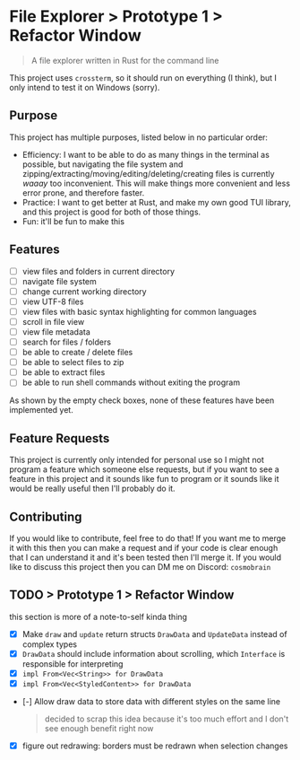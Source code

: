 # File Explorer > Prototype 1 > Refactor Window
> A file explorer written in Rust for the command line

This project uses `crossterm`, so it should run on everything (I think), but I only intend
to test it on Windows (sorry).

## Purpose
This project has multiple purposes, listed below in no particular order:
- Efficiency: I want to be able to do as many things in the terminal as possible, but
  navigating the file system and zipping/extracting/moving/editing/deleting/creating files
  is currently *waaay* too inconvenient. This will make things more convenient and less
  error prone, and therefore faster.
- Practice: I want to get better at Rust, and make my own good TUI library, and this
  project is good for both of those things.
- Fun: it'll be fun to make this

## Features
- [ ] view files and folders in current directory
- [ ] navigate file system
- [ ] change current working directory
- [ ] view UTF-8 files
- [ ] view files with basic syntax highlighting for common languages
- [ ] scroll in file view
- [ ] view file metadata
- [ ] search for files / folders
- [ ] be able to create / delete files
- [ ] be able to select files to zip
- [ ] be able to extract files
- [ ] be able to run shell commands without exiting the program

As shown by the empty check boxes, none of these features have been implemented yet.

## Feature Requests
This project is currently only intended for personal use so I might not program a feature
which someone else requests, but if you want to see a feature in this project and it sounds
like fun to program or it sounds like it would be really useful then I'll probably do it.

## Contributing
If you would like to contribute, feel free to do that! If you want me to merge it with this
then you can make a request and if your code is clear enough that I can understand it and
it's been tested then I'll merge it. If you would like to discuss this project then
you can DM me on Discord: `cosmobrain`

## TODO > Prototype 1 > Refactor Window
this section is more of a note-to-self kinda thing
- [x] Make `draw` and `update` return structs `DrawData` and `UpdateData` instead of complex types
- [x] `DrawData` should include information about scrolling, which `Interface` is responsible
  for interpreting
- [x] `impl From<Vec<String>> for DrawData`
- [x] `impl From<Vec<StyledContent>> for DrawData`
- [-] Allow draw data to store data with different styles on the same line
  > decided to scrap this idea because it's too much effort and I don't see enough benefit right now
- [x] figure out redrawing: borders must be redrawn when selection changes
